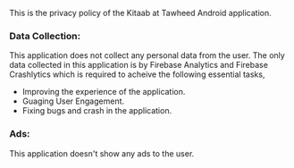 This is the privacy policy of the Kitaab at Tawheed Android application.

### Data Collection:

This application does not collect any personal data from the user. The only data collected in this application is by Firebase Analytics and Firebase Crashlytics which is required to acheive the following essential tasks,

- Improving the experience of the application.
- Guaging User Engagement.
- Fixing bugs and crash in the application.

### Ads:

This application doesn't show any ads to the user.
